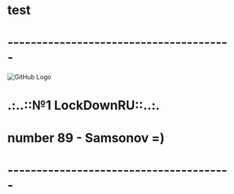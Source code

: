 # test
# ---------------------------------------
![GitHub Logo](http://www.crowndeliandcatering.com/wp-content/uploads/2014/12/Crown-Icon_transparency_02.png)
# .:..::№1 LockDownRU::..:.
# number 89 - Samsonov =)
# ---------------------------------------
#
#



